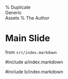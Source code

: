 % Duplicate<br/>Generic<br/>Assets
% The Author

# Main Slide

from `src/index.markdown`

#include a/index.markdown

#include b/index.markdown
